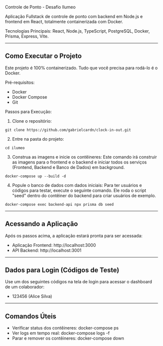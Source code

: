 Controle de Ponto - Desafio Ilumeo

Aplicação Fullstack de controle de ponto com backend em Node.js e frontend em React, totalmente containerizada com Docker.

Tecnologias Principais: React, Node.js, TypeScript, PostgreSQL, Docker, Prisma, Express, Vite.

-----------------------------------
Como Executar o Projeto
-----------------------------------

Este projeto é 100% containerizado. Tudo que você precisa para rodá-lo é o Docker.

Pré-requisitos:
- Docker
- Docker Compose
- Git

Passos para Execução:

1. Clone o repositório:
```
git clone https://github.com/gabrielcardn/clock-in-out.git
```

2. Entre na pasta do projeto:
```
cd ilumeo
```

3. Construa as imagens e inicie os contêineres:
Este comando irá construir as imagens para o frontend e o backend e iniciar todos os serviços (Frontend, Backend e Banco de Dados) em background.
```
docker-compose up --build -d
```

4. Popule o banco de dados com dados iniciais:
Para ter usuários e códigos para testar, execute o seguinte comando. Ele roda o script "seed" dentro do contêiner do backend para criar usuários de exemplo.
```
docker-compose exec backend-api npx prisma db seed
```

-----------------------------------
Acessando a Aplicação
-----------------------------------

Após os passos acima, a aplicação estará pronta para ser acessada:

- Aplicação Frontend: http://localhost:3000
- API Backend: http://localhost:3001

-----------------------------------
Dados para Login (Códigos de Teste)
-----------------------------------

Use um dos seguintes códigos na tela de login para acessar o dashboard de um colaborador:

- 123456 (Alice Silva)

-----------------------------------
Comandos Úteis
-----------------------------------

- Verificar status dos contêineres: docker-compose ps
- Ver logs em tempo real: docker-compose logs -f
- Parar e remover os contêineres: docker-compose down